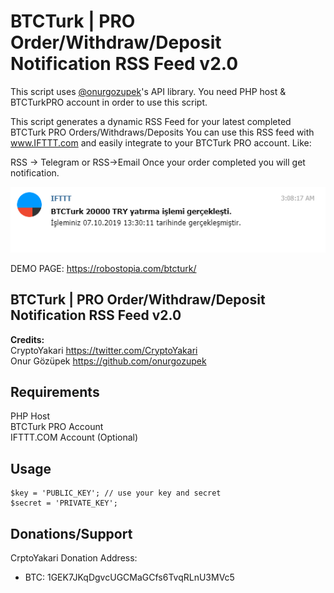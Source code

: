 # BTCTurk | PRO Order/Withdraw/Deposit<br>Notification RSS Feed v2.0

This script uses [@onurgozupek]( https://github.com/onurgozupek )'s API library. You need PHP host & BTCTurkPRO account in order to use this script.<br>

This script generates a dynamic RSS Feed for your latest completed BTCTurk PRO Orders/Withdraws/Deposits
You can use this RSS feed with www.IFTTT.com and easily integrate to your BTCTurk PRO account. Like:

RSS -> Telegram or RSS->Email
Once your order completed you will get notification.

![Telegram](https://github.com/mkaand/BTCTurkPRO-RSSFeed/blob/master/telegram.png?raw=true)

DEMO PAGE: https://robostopia.com/btcturk/

## BTCTurk | PRO Order/Withdraw/Deposit Notification RSS Feed v2.0

**Credits:** <br>
CryptoYakari https://twitter.com/CryptoYakari<br>
Onur Gözüpek https://github.com/onurgozupek

Requirements
-------------
PHP Host<br>
BTCTurk PRO Account<br>
IFTTT.COM Account (Optional)<br>

Usage 
-------------

	$key = 'PUBLIC_KEY'; // use your key and secret
	$secret = 'PRIVATE_KEY';

Donations/Support
-----
CrptoYakari Donation Address: 
* BTC: 1GEK7JKqDgvcUGCMaGCfs6TvqRLnU3MVc5
